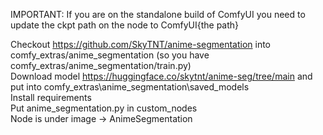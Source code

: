 IMPORTANT: If you are on the standalone build of ComfyUI you need to update the ckpt path on the node to ComfyUI\{the path}

Checkout https://github.com/SkyTNT/anime-segmentation into comfy_extras/anime_segmentation (so you have comfy_extras/anime_segmentation/train.py)  
Download model https://huggingface.co/skytnt/anime-seg/tree/main and put into comfy_extras\anime_segmentation\saved_models  
Install requirements  
Put anime_segmentation.py in custom_nodes  
Node is under image -> AnimeSegmentation  

